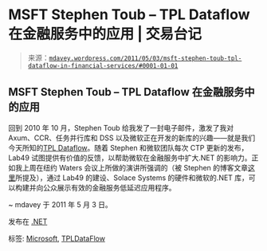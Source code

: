 <!--yml

分类：未分类

日期：2024-05-18 06:15:51

-->

# MSFT Stephen Toub – TPL Dataflow 在金融服务中的应用 | 交易台记

> 来源：[`mdavey.wordpress.com/2011/05/03/msft-stephen-toub-tpl-dataflow-in-financial-services/#0001-01-01`](https://mdavey.wordpress.com/2011/05/03/msft-stephen-toub-tpl-dataflow-in-financial-services/#0001-01-01)

## MSFT Stephen Toub – TPL Dataflow 在金融服务中的应用

回到 2010 年 10 月，Stephen Toub 给我发了一封电子邮件，激发了我对 Axum、CCR、任务并行库和 DSS 以及微软正在开发的新库的兴趣——就是我们今天所知的[TPL Dataflow](http://channel9.msdn.com/Shows/Going+Deep/Stephen-Toub-Inside-TPL-Dataflow)。随着 Stephen 和微软团队每次 CTP 更新的发布，Lab49 试图提供有价值的反馈，以帮助微软在金融服务中扩大.NET 的影响力。正如我上周在纽约 Waters 会议上所做的演讲所强调的（被 Stephen 的博客文章[这里](http://blogs.msdn.com/b/pfxteam/archive/2011/05/02/10160221.aspx)所提及），通过 Lab49 的建设、Solace Systems 的硬件和微软的.NET 库，可以构建并向公众展示有效的金融服务低延迟应用程序。

~ mdavey 于 2011 年 5 月 3 日。

发布在 [.NET](https://mdavey.wordpress.com/category/languages/net/)

标签: [Microsoft](https://mdavey.wordpress.com/tag/microsoft/), [TPLDataFlow](https://mdavey.wordpress.com/tag/tpldataflow/)
